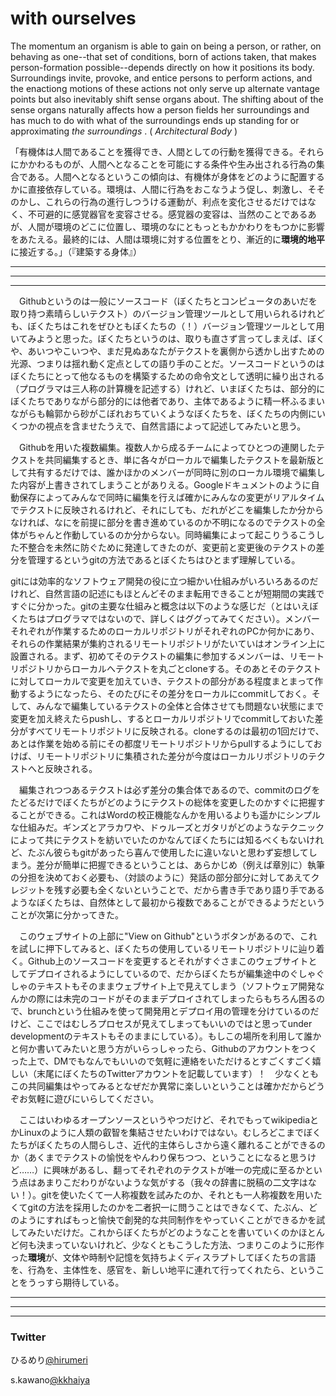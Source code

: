 # with ourselves
The momentum an organism is able to gain on being a person, or rather, on behaving as one--that set of conditions, born of actions taken, that makes person-formation possible--depends directly on how it positions its body. Surroundings invite, provoke, and entice persons to perform actions, and the enactiong motions of these actions  not only serve up alternate vantage points but also inevitably shift sense organs about. The shifting about of the sense organs naturally affects how a person fields her surroundings and has much to do with what of the surroundings ends up standing for or approximating _the surroundings_ . ( _Architectural Body_ )
  
「有機体は人間であることを獲得でき、人間としての行動を獲得できる。それらにかかわるものが、人間へとなることを可能にする条件や生み出される行為の集合である。人間へとなるというこの傾向は、有機体が身体をどのように配置するかに直接依存している。環境は、人間に行為をおこなうよう促し、刺激し、そそのかし、これらの行為の進行しつうける運動が、利点を変化させるだけではなく、不可避的に感覚器官を変容させる。感覚器の変容は、当然のことであるあが、人間が環境のどこに位置し、環境のなにともっともかかわりをもつかに影響をあたえる。最終的には、人間は環境に対する位置をとり、漸近的に**環境的地平**に接近する。」（『建築する身体』）

***
***
***

　Githubというのは一般にソースコード（ぼくたちとコンピュータのあいだを取り持つ素晴らしいテクスト）のバージョン管理ツールとして用いられるけれども、ぼくたちはこれをぜひともぼくたちの（！）バージョン管理ツールとして用いてみようと思った。ぼくたちというのは、取りも直さず言ってしまえば、ぼくや、あいつやこいつや、まだ見ぬあなたがテクストを裏側から透かし出すための光源、つまりは揺れ動く定点としての語り手のことだ。ソースコードというのはぼくたちにとって他なるものを構築するための命令文として透明に繰り出される（プログラマは三人称の計算機を記述する）けれど、いまぼくたちは、部分的にぼくたちでありながら部分的には他者であり、主体であるように精一杯ふるまいながらも輪郭から砂がこぼれおちていくようなぼくたちを、ぼくたちの内側にいくつかの視点を含ませたうえで、自然言語によって記述してみたいと思う。
 
　Githubを用いた複数編集。複数人から成るチームによってひとつの連関したテクストを共同編集するとき、単に各々がローカルで編集したテクストを最新版として共有するだけでは、誰かほかのメンバーが同時に別のローカル環境で編集した内容が上書きされてしまうことがありえる。Googleドキュメントのように自動保存によってみんなで同時に編集を行えば確かにみんなの変更がリアルタイムでテクストに反映されるけれど、それにしても、だれがどこを編集したか分からなければ、なにを前提に部分を書き進めているのか不明になるのでテクストの全体がちゃんと作動しているのか分からない。同時編集によって起こりうるこうした不整合を未然に防ぐために発達してきたのが、変更前と変更後のテクストの差分を管理するというgitの方法であるとぼくたちはひとまず理解している。
 
 gitには効率的なソフトウェア開発の役に立つ細かい仕組みがいろいろあるのだけれど、自然言語の記述にもほとんどそのまま転用できることが短期間の実践ですぐに分かった。gitの主要な仕組みと概念は以下のような感じだ（とはいえぼくたちはプログラマではないので、詳しくはググってみてください）。メンバーそれぞれが作業するためのローカルリポジトリがそれぞれのPCか何かにあり、それらの作業結果が集約されるリモートリポジトリがたいていはオンライン上に設置される。まず、初めてそのテクストの編集に参加するメンバーは、リモートリポジトリからローカルへテクストを丸ごとcloneする。そのあとそのテクストに対してローカルで変更を加えていき、テクストの部分がある程度まとまって作動するようになったら、そのたびにその差分をローカルにcommitしておく。そして、みんなで編集しているテクストの全体と合体させても問題ない状態にまで変更を加え終えたらpushし、するとローカルリポジトリでcommitしておいた差分がすべてリモートリポジトリに反映される。cloneするのは最初の1回だけで、あとは作業を始める前にその都度リモートリポジトリからpullするようにしておけば、リモートリポジトリに集積された差分が今度はローカルリポジトリのテクストへと反映される。
  
　編集されつつあるテクストは必ず差分の集合体であるので、commitのログをたどるだけでぼくたちがどのようにテクストの総体を変更したのかすぐに把握することができる。これはWordの校正機能なんかを用いるよりも遥かにシンプルな仕組みだ。ギンズとアラカワや、ドゥルーズとガタリがどのようなテクニックによって共にテクストを紡いでいたのかなんてぼくたちには知るべくもないけれど、たぶん彼らもgitがあったら喜んで使用したに違いないと思わず妄想してしまう。差分が簡単に把握できるということは、あらかじめ（例えば章別に）執筆の分担を決めておく必要も、（対談のように）発話の部分部分に対してあえてクレジットを残す必要も全くないということで、だから書き手であり語り手であるようなぼくたちは、自然体として最初から複数であることができるようだということが次第に分かってきた。

　このウェブサイトの上部に"View on Github"というボタンがあるので、これを試しに押下してみると、ぼくたちの使用しているリモートリポジトリに辿り着く。Github上のソースコードを変更するとそれがすぐさまこのウェブサイトとしてデプロイされるようにしているので、だからぼくたちが編集途中のぐしゃぐしゃのテキストもそのままウェブサイト上で見えてしまう（ソフトウェア開発なんかの際には未完のコードがそのままデプロイされてしまったらもちろん困るので、brunchという仕組みを使って開発用とデプロイ用の管理を分けているのだけど、ここではむしろプロセスが見えてしまってもいいのではと思ってunder developmentのテキストもそのままにしている）。もしこの場所を利用して誰かと何か書いてみたいと思う方がいらっしゃったら、Githubのアカウントをつくった上で、DMでもなんでもいいので気軽に連絡をいただけるとすごくすごく嬉しい（末尾にぼくたちのTwitterアカウントを記載しています）！　少なくともこの共同編集はやってみるとなぜだか異常に楽しいということは確かだからどうぞお気軽に遊びにいらしてください。
 
　ここはいわゆるオープンソースというやつだけど、それでもってwikipediaとかLinuxのように人類の叡智を集結させたいわけではない。むしろどこまでぼくたちがぼくたちの人間らしさ、近代的主体らしさから遠く離れることができるのか（あくまでテクストの愉悦をやんわり保ちつつ、ということになると思うけど……）に興味があるし、翻ってそれぞれのテクストが唯一の完成に至るかという点はあまりこだわりがないような気がする（我々の辞書に脱稿の二文字はない！）。gitを使いたくて一人称複数を試みたのか、それとも一人称複数を用いたくてgitの方法を採用したのかを二者択一に問うことはできなくて、たぶん、どのようにすればもっと愉快で創発的な共同制作をやっていくことができるかを試してみたいだけだ。これからぼくたちがどのようなことを書いていくのかほとんど何も決まっていないけれど、少なくともこうした方法、つまりこのように形作った**環境**が、文体や時制や記憶を気持ちよくディスラプトしてぼくたちの言語を、行為を、主体性を、感官を、新しい地平に連れて行ってくれたら、ということをうっすら期待している。

***
***
***

### Twitter

ひるめり[@hirumeri](http://twitter.com/hirumeri)

s.kawano[@kkhaiya](http://twitter.com/kkhaiya)
